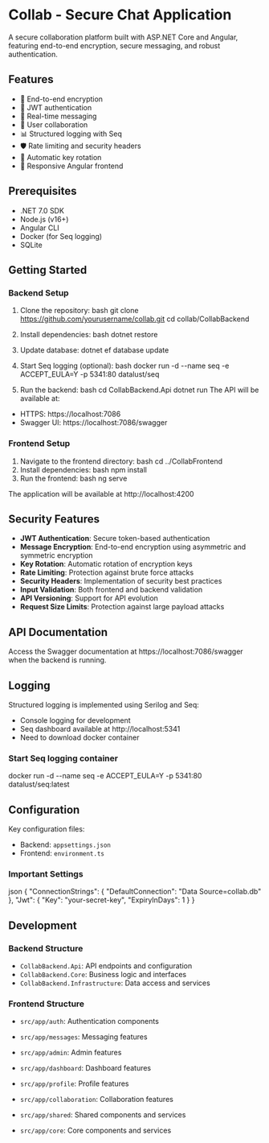 # Collab - Secure Chat Application

A secure collaboration platform built with ASP.NET Core and Angular, featuring end-to-end encryption, secure messaging, and robust authentication.

## Features

- 🔐 End-to-end encryption
- 🔑 JWT authentication
- 📝 Real-time messaging
- 👥 User collaboration
- 📊 Structured logging with Seq
- 🛡️ Rate limiting and security headers
- 🔄 Automatic key rotation
- 📱 Responsive Angular frontend

## Prerequisites

- .NET 7.0 SDK
- Node.js (v16+)
- Angular CLI
- Docker (for Seq logging)
- SQLite

## Getting Started

### Backend Setup

1. Clone the repository:
bash
git clone https://github.com/yourusername/collab.git
cd collab/CollabBackend

2. Install dependencies:
bash dotnet restore

3. Update database:
dotnet ef database update

4. Start Seq logging (optional):
bash
docker run -d --name seq -e ACCEPT_EULA=Y -p 5341:80 datalust/seq

5. Run the backend:
bash
cd CollabBackend.Api
dotnet run
The API will be available at:
- HTTPS: https://localhost:7086
- Swagger UI: https://localhost:7086/swagger

### Frontend Setup

1. Navigate to the frontend directory:
bash
cd ../CollabFrontend
2. Install dependencies:
bash
npm install
3. Run the frontend:
bash
ng serve

The application will be available at http://localhost:4200

## Security Features

- **JWT Authentication**: Secure token-based authentication
- **Message Encryption**: End-to-end encryption using asymmetric and symmetric encryption
- **Key Rotation**: Automatic rotation of encryption keys
- **Rate Limiting**: Protection against brute force attacks
- **Security Headers**: Implementation of security best practices
- **Input Validation**: Both frontend and backend validation
- **API Versioning**: Support for API evolution
- **Request Size Limits**: Protection against large payload attacks

## API Documentation

Access the Swagger documentation at https://localhost:7086/swagger when the backend is running.

## Logging

Structured logging is implemented using Serilog and Seq:
- Console logging for development
- Seq dashboard available at http://localhost:5341
- Need to download docker container
### Start Seq logging container
docker run -d --name seq -e ACCEPT_EULA=Y -p 5341:80 datalust/seq:latest

## Configuration

Key configuration files:
- Backend: `appsettings.json`
- Frontend: `environment.ts`

### Important Settings
json
{
"ConnectionStrings": {
"DefaultConnection": "Data Source=collab.db"
},
"Jwt": {
"Key": "your-secret-key",
"ExpiryInDays": 1
}
}

## Development

### Backend Structure
- `CollabBackend.Api`: API endpoints and configuration
- `CollabBackend.Core`: Business logic and interfaces
- `CollabBackend.Infrastructure`: Data access and services

### Frontend Structure
- `src/app/auth`: Authentication components
- `src/app/messages`: Messaging features
- `src/app/admin`: Admin features
- `src/app/dashboard`: Dashboard features
- `src/app/profile`: Profile features
- `src/app/collaboration`: Collaboration features

- `src/app/shared`: Shared components and services
- `src/app/core`: Core components and services
